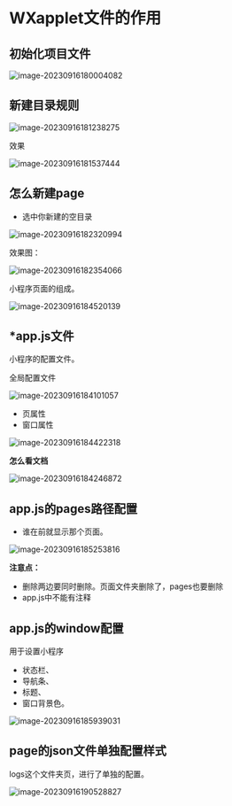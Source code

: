 # WXapplet文件的作用

## 初始化项目文件

![image-20230916180004082](03WXapplet文件的作用.assets/image-20230916180004082.png)

## 新建目录规则

![image-20230916181238275](03WXapplet文件的作用.assets/image-20230916181238275.png)

效果

![image-20230916181537444](03WXapplet文件的作用.assets/image-20230916181537444.png)



## 怎么新建page

- 选中你新建的空目录

![image-20230916182320994](03WXapplet文件的作用.assets/image-20230916182320994.png)

效果图：

![image-20230916182354066](03WXapplet文件的作用.assets/image-20230916182354066.png)

小程序页面的组成。

![image-20230916184520139](03WXapplet文件的作用.assets/image-20230916184520139.png)



## *app.js文件

小程序的配置文件。

全局配置文件

![image-20230916184101057](03WXapplet文件的作用.assets/image-20230916184101057.png)

- 页属性
- 窗口属性

![image-20230916184422318](03WXapplet文件的作用.assets/image-20230916184422318.png)

**怎么看文档**

![image-20230916184246872](03WXapplet文件的作用.assets/image-20230916184246872.png)





## app.js的pages路径配置

- 谁在前就显示那个页面。

![image-20230916185253816](03WXapplet文件的作用.assets/image-20230916185253816.png)

**注意点：**

- 删除两边要同时删除。页面文件夹删除了，pages也要删除
- app.js中不能有注释

## app.js的window配置

用于设置小程序

- 状态栏、
- 导航条、
- 标题、
- 窗口背景色。

![image-20230916185939031](03WXapplet文件的作用.assets/image-20230916185939031.png)





## page的json文件单独配置样式

logs这个文件夹页，进行了单独的配置。



![image-20230916190528827](03WXapplet文件的作用.assets/image-20230916190528827.png)















































